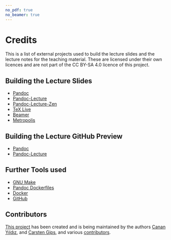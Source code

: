 ```yaml
---
no_pdf: true
no_beamer: true
---
```



# Credits

This is a list of external projects used to build the lecture slides and the lecture
notes for the teaching material. These are licensed under their own licences and are
not part of the CC BY-SA 4.0 licence of this project.


## Building the Lecture Slides

*   [Pandoc](https://github.com/jgm/pandoc)
*   [Pandoc-Lecture](https://github.com/cagix/pandoc-lecture)
*   [Pandoc-Lecture-Zen](https://github.com/cagix/pandoc-lecture-zen)
*   [TeX Live](http://tug.org/texlive/)
*   [Beamer](https://github.com/josephwright/beamer)
*   [Metropolis](https://github.com/matze/mtheme)


## Building the Lecture GitHub Preview

*   [Pandoc](https://github.com/jgm/pandoc)
*   [Pandoc-Lecture](https://github.com/cagix/pandoc-lecture)


## Further Tools used

*   [GNU Make](https://www.gnu.org/software/make/)
*   [Pandoc Dockerfiles](https://github.com/pandoc/dockerfiles)
*   [Docker](https://www.docker.com/)
*   [GitHub](https://github.com/)


## Contributors

[This project](https://github.com/Artificial-Intelligence-HSBI-TDU/KI-Vorlesung)
has been created and is being maintained by the authors
[Canan Yıldız](https://github.com/cyildiz), and
[Carsten Gips](https://github.com/cagix), and various
[contributors](https://github.com/Artificial-Intelligence-HSBI-TDU/KI-Vorlesung/graphs/contributors).
